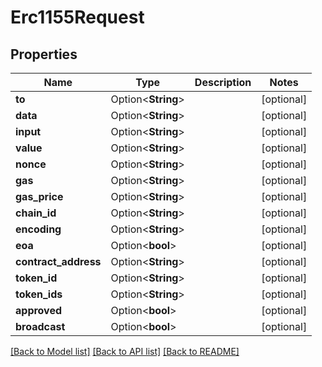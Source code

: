 # Erc1155Request

## Properties

| Name                  | Type               | Description | Notes       |
| --------------------- | ------------------ | ----------- | ----------- |
| **to**                | Option<**String**> |             | \[optional] |
| **data**              | Option<**String**> |             | \[optional] |
| **input**             | Option<**String**> |             | \[optional] |
| **value**             | Option<**String**> |             | \[optional] |
| **nonce**             | Option<**String**> |             | \[optional] |
| **gas**               | Option<**String**> |             | \[optional] |
| **gas\_price**        | Option<**String**> |             | \[optional] |
| **chain\_id**         | Option<**String**> |             | \[optional] |
| **encoding**          | Option<**String**> |             | \[optional] |
| **eoa**               | Option<**bool**>   |             | \[optional] |
| **contract\_address** | Option<**String**> |             | \[optional] |
| **token\_id**         | Option<**String**> |             | \[optional] |
| **token\_ids**        | Option<**String**> |             | \[optional] |
| **approved**          | Option<**bool**>   |             | \[optional] |
| **broadcast**         | Option<**bool**>   |             | \[optional] |

[\[Back to Model list\]](./#documentation-for-models) [\[Back to API list\]](./#documentation-for-api-endpoints) [\[Back to README\]](./)
